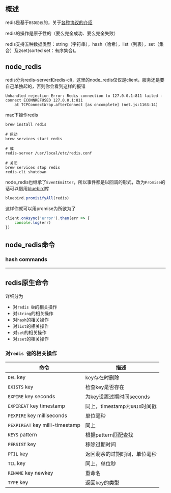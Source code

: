 ## 概述

redis是基于`BSD协议`的，关于[各种协议的介绍](http://www.runoob.com/w3cnote/open-source-license.html)

redis的操作是原子性的（要么完全成功、要么完全失败）

redis支持五种数据类型：string（字符串），hash（哈希），list（列表），set（集合）及zset(sorted set：有序集合)。

## node_redis

redis分为redis-server和redis-cli，这里的node_redis仅仅是client，服务还是要自己单独起的，否则你会看到这样的报错
```
Unhandled rejection Error: Redis connection to 127.0.0.1:811 failed - connect ECONNREFUSED 127.0.0.1:811
    at TCPConnectWrap.afterConnect [as oncomplete] (net.js:1163:14)
```

mac下操作redis

```
brew install redis

# 启动
brew services start redis

# 或
redis-server /usr/local/etc/redis.conf

# 关闭
brew services stop redis
redis-cli shutdown
```

node_redis也继承了`EventEmitter`，所以事件都是以回调的形式，改为`Promise`的话可以借用[bluebird](https://github.com/petkaantonov/bluebird)库
```js
bluebird.promisifyAll(redis)
```

这样你就可以用promise为所欲为了

```js
client.onAsync('error').then(err => {
    console.log(err)
})
```

## node_redis命令

### hash commands



-----

## redis原生命令

详细分为

- 对`redis 键`的相关操作
- 对`string`的相关操作
- 对`hash`的相关操作
- 对`list`的相关操作
- 对`set`的相关操作
- 对`zset`的相关操作

### 对`redis 键`的相关操作

命令|描述
-----|-----
`DEL` key|key存在时删除
`EXISTS` key|检查key是否存在
`EXPIRE` key seconds|为key设置过期时间seconds
`EXPIREAT` key timestamp|同上，timestamp为`UNIX`时间戳
`PEXPIRE` key milliseconds|单位毫秒
`PEXPIREAT` key milli-timestamp|同上
`KEYS` pattern|根据pattern匹配查找
`PERSIST` key|移除过期时间
`PTIL` key|返回剩余的过期时间，单位毫秒
`TIL` key|同上，单位秒
`RENAME` key newkey|重命名
`TYPE` key|返回key的类型

